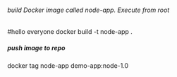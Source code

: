 ###### build Docker image called node-app. Execute from root
#hello everyone
    docker build -t node-app .
    
##### push image to repo 
   docker tag node-app demo-app:node-1.0
